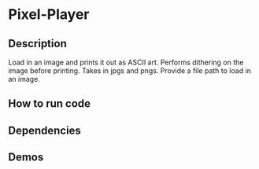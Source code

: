 # Pixel-Player

## Description 

Load in an image and prints it out as ASCII art. Performs dithering on the image before printing. Takes in jpgs and pngs. Provide a file path to load in an image.

## How to run code

## Dependencies

## Demos

